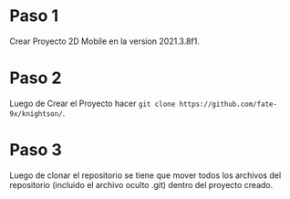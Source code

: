 # Paso 1
Crear Proyecto 2D Mobile en la version 2021.3.8f1.

# Paso 2
Luego de Crear el Proyecto hacer ```git clone https://github.com/fate-9x/knightson/```.

# Paso 3
Luego de clonar el repositorio se tiene que mover todos los archivos del repositorio (incluido el archivo oculto .git) dentro del proyecto creado.
